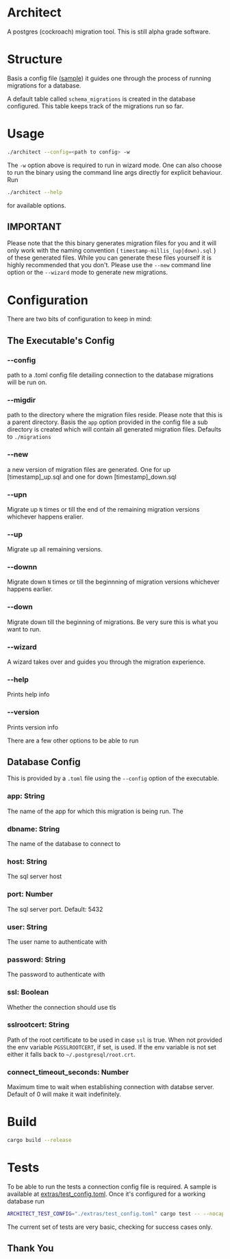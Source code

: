 # Architect

A postgres (cockroach) migration tool. This is still alpha grade software.

# Structure

Basis a config file ([sample](https://github.com/errisnil/architect/blob/main/extras/test_config.toml)) it guides one through the process of
running migrations for a database.

A default table called `schema_migrations` is created in the database configured. This
table keeps track of the migrations run so far.

# Usage

```sh
./architect --config=<path to config> -w
```

The `-w` option above is required to run in wizard mode. One can also choose to run the binary 
using the command line args directly for explicit behaviour. Run

```sh
./architect --help
```

for available options.

## IMPORTANT

Please note that the this binary generates migration files for you and it will only work with the
naming convention ( `timestamp-millis_(up|down).sql` ) of these generated files. While you can generate
these files yourself it is highly recommended that you don't. Please use the `--new` command line
option or the `--wizard` mode to generate new migrations.

# Configuration

There are two bits of configuration to keep in mind:

## The Executable's Config

### --config
path to a .toml config file detailing connection to the database migrations will be run on.

### --migdir
path to the directory where the migration files reside. Please note that this is a
parent directory. Basis the `app` option provided in the config file a sub directory 
is created which will contain all generated migration files. Defaults to `./migrations`

### --new
a new version of migration files are generated. One for up 
[timestamp]_up.sql and one for down [timestamp]_down.sql

### --upn <N>
Migrate up `N` times or till the end of the remaining migration versions whichever happens eralier.

### --up
Migrate up all remaining versions.

### --downn <N>
Migrate down `N` times or till the beginnning of migration versions whichever happens earlier.

### --down
Migrate down till the beginning of migrations. Be very sure this is what you want to run.

### --wizard
A wizard takes over and guides you through the migration experience.

### --help
Prints help info

### --version
Prints version info

There are a few other options to be able to run 
## Database Config
This is provided by a `.toml` file using the `--config` option of the executable.
### app: String
The name of the app for which this migration is being run. The 

### dbname: String
The name of the database to connect to

### host: String
The sql server host

### port: Number
The sql server port. Default: 5432

### user: String
The user name to authenticate with

### password: String
The password to authenticate with

### ssl: Boolean
Whether the connection should use tls

### sslrootcert: String
Path of the root certificate to be used in case `ssl` is true. When not provided the env 
variable `PGSSLROOTCERT`, if set, is used. If the env variable is not set either it falls back
to `~/.postgresql/root.crt`.

### connect_timeout_seconds: Number
Maximum time to wait when establishing connection with databse server. Default of 0 will make it wait indefinitely.

# Build

```sh
cargo build --release
```

# Tests

To be able to run the tests a connection config file is required. A sample is available at
[extras/test_config.toml](https://github.com/errisnil/architect/blob/main/extras/test_config.toml).
Once it's configured for a working database run

```sh
ARCHITECT_TEST_CONFIG="./extras/test_config.toml" cargo test -- --nocapture
```

The current set of tests are very basic, checking for success cases only.

## Thank You
